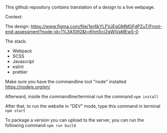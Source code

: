 This github repository contains translation of a design to a live webpage.

Context:

The design:
https://www.figma.com/file/1er6kYLFVJEgGMMGFdPZuT/Front-end-assessment?node-id=1%3A1092&t=Khm5ci2gWjVaMEw5-0

The stack:

- Webpack
- SCSS
- Javascript
- eslint
- prettier

Make sure you have the commandline tool "node" installed
https://nodejs.org/en/

Afterward, inside the commandline/terminal run the command
`npm install`

After that, to run the website in "DEV" mode, type this command in terminal
`npm start`

To package a version you can upload to the server, you can run the following command
`npm run build`
